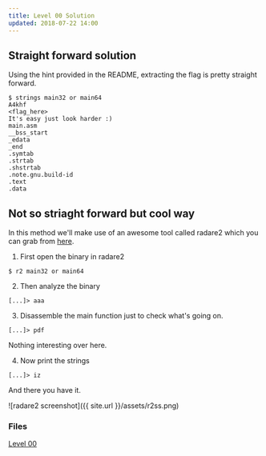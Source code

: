 ```yaml
---
title: Level 00 Solution
updated: 2018-07-22 14:00
---
```


## Straight forward solution

Using the hint provided in the README, extracting the flag is pretty straight forward.
```
$ strings main32 or main64
A4khf
<flag_here>
It's easy just look harder :)
main.asm
__bss_start
_edata
_end
.symtab
.strtab
.shstrtab
.note.gnu.build-id
.text
.data
```

## Not so striaght forward but cool way

In this method we'll make use of an awesome tool called radare2 which you can grab from [here](https://github.com/radare/radare2).

1. First open the binary in radare2
```
$ r2 main32 or main64
```

2. Then analyze the binary
```
[...]> aaa
```

3. Disassemble the main function just to check what's going on.
```
[...]> pdf
```
Nothing interesting over here.

4. Now print the strings
```
[...]> iz
```
And there you have it.

![radare2 screenshot]({{ site.url }}/assets/r2ss.png)

### Files
[Level 00](https://github.com/dsouzadyn/ctfing/tree/master/binary/00)
